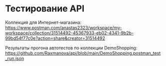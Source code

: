 # Тестирование API
Коллекция для Интернет-магазина: https://www.postman.com/anastas2323/workspace/my-workspace/collection/31514492-45367933-eb02-4341-9b2b-99bd54f77c0e?action=share&creator=31514492

Результаты прогона автотестов по коллекции DemoShopping: https://github.com/Raxmanova/api/blob/main/DemoShopping.postman_test_run.json
